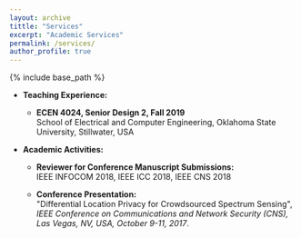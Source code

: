 ```yaml
---
layout: archive
tittle: "Services"
excerpt: "Academic Services"
permalink: /services/
author_profile: true
---
```


{% include base_path %}

* <b>Teaching Experience:</b>
  * <b>ECEN 4024, Senior Design 2, Fall 2019</b> <br/>
School of Electrical and Computer Engineering, Oklahoma State University, Stillwater, USA

* <b>Academic Activities:</b>
  * <b>Reviewer for Conference Manuscript Submissions:</b> <br/>
 IEEE INFOCOM 2018, IEEE ICC 2018, IEEE CNS 2018
 
  * <b>Conference Presentation:</b><br/>
"Differential Location Privacy for Crowdsourced Spectrum Sensing", <i>IEEE Conference on Communications and Network Security (CNS),
Las Vegas, NV, USA, October 9-11, 2017</i>.
